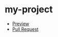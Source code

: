 # my-project
  - [Preview](https://arturnagaycev.github.io/my-project/)
  - [Pull Request](https://github.com/ArturNagaycev/my-project/pull/1/files)